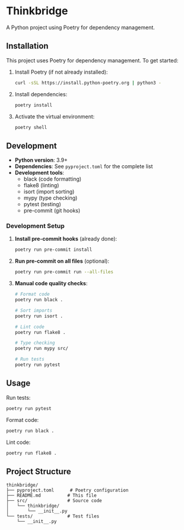 # Thinkbridge

A Python project using Poetry for dependency management.

## Installation

This project uses Poetry for dependency management. To get started:

1. Install Poetry (if not already installed):
   ```bash
   curl -sSL https://install.python-poetry.org | python3 -
   ```

2. Install dependencies:
   ```bash
   poetry install
   ```

3. Activate the virtual environment:
   ```bash
   poetry shell
   ```

## Development

- **Python version**: 3.9+
- **Dependencies**: See `pyproject.toml` for the complete list
- **Development tools**:
  - black (code formatting)
  - flake8 (linting)
  - isort (import sorting)
  - mypy (type checking)
  - pytest (testing)
  - pre-commit (git hooks)

### Development Setup

1. **Install pre-commit hooks** (already done):
   ```bash
   poetry run pre-commit install
   ```

2. **Run pre-commit on all files** (optional):
   ```bash
   poetry run pre-commit run --all-files
   ```

3. **Manual code quality checks**:
   ```bash
   # Format code
   poetry run black .

   # Sort imports
   poetry run isort .

   # Lint code
   poetry run flake8 .

   # Type checking
   poetry run mypy src/

   # Run tests
   poetry run pytest
   ```

## Usage

Run tests:
```bash
poetry run pytest
```

Format code:
```bash
poetry run black .
```

Lint code:
```bash
poetry run flake8 .
```

## Project Structure

```
thinkbridge/
├── pyproject.toml      # Poetry configuration
├── README.md          # This file
├── src/               # Source code
│   └── thinkbridge/
│       └── __init__.py
└── tests/             # Test files
    └── __init__.py
```
